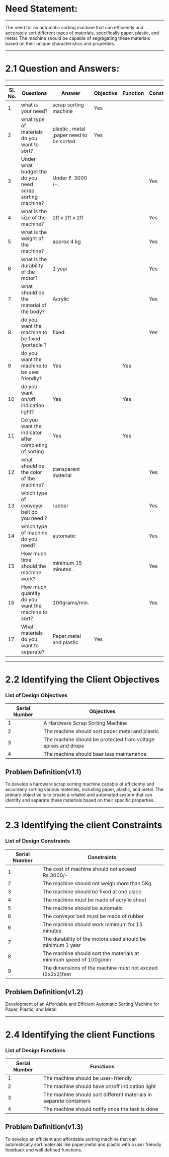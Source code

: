  #  **Need Statement:**

***

The need for an automatic sorting machine that can efficiently and accurately sort different types of materials, specifically paper, plastic, and metal. The machine should be capable of segregating these materials based on their unique characteristics and properties.

***
# 2.1 Question and Answers:

***

|**Sl. No.**|**Questions**|**Answer**|**Objective**|**Function**|**Constraint**|
|-----------|-------------|----------|-------------|------------|--------------|
|1|what is your need?|scrap sorting machine |Yes|
|2|what type of materials do you want to sort?|plastic , metal ,paper need to be sorted |Yes|
|3|Under what budget the do you need scrap sorting machine?|Under ₹. 3000 /-.|| |Yes|
|4|what is the size of the machine?|2ft x 2ft x 2ft|| |Yes|
|5|what is the weight of the machine?| approx 4 kg || |Yes|
|6|what is the durability of the motor?|1 year || |Yes|
|7|what should be the material of the body?|Acrylic || |Yes|
|8|do you want the machine to be fixed /portable ?| fixed.|| |Yes|
|9|do you want the machine to be user friendly?|Yes| |Yes|
|10|do you want on/off indication light?|Yes | |Yes |
|11|Do you want the indicator after completing of sorting |Yes| |Yes|
|12|what should be the color of the machine?|transparent material || |Yes|
|13|which type of conveyer belt do you need ? |rubber || |Yes|
|14|which type of machine do you need?|automatic|| |Yes|
|15|How much time should the machine work?| minimum 15 minutes .|| |Yes |
|16|How much quantity do you want the machine to sort? |100grams/min.|| |Yes|
|17|What materials do you want to separate?|Paper,metal and plastic|Yes
***

# 2.2 Identifying the Client Objectives


###    List of Design Objectives                



|**Serial Number**|**Objectives**        |
|-----------------|-------------------------------------------------------------|
|1                |A Hardware Scrap Sorting Machine                             |
|2                |The machine should sort paper,metal and plastic              |
|3                |The machine should be protected from voltage spikes and drops|
|4                |The machine should bear less maintenance|


## Problem Definition(v1.1)


 To develop a hardware scrap sorting machine capable of efficiently and accurately sorting various materials, including paper, plastic, and metal. The primary objective is to create a reliable and automated system that can identify and separate these materials based on their specific properties.

***
# 2.3 Identifying the client Constraints
###    List of Design Constraints               



|**Serial Number**|**Constraints**        |
|-----------------|-------------------------------------------------------------|
|1                |The cost of machine should not exceed Rs.3000/-                         |
|2                |The machine should not weigh more than 5Kg          |
|3                |The machine should be fixed at one place|
|4                |The machine must be made of acrylic sheet|
|5                |The machine should be automatic|
|6                |The conveyor belt must be made of rubber|
|6                |The machine should work minimum for 15 minutes|
|7                |The durability of the motors used should be minimum 1 year|  
|8                |The machine should sort the materials at minimum speed of 100g/min |
|9                |The dimensions of the machine must not exceed (2x2x2)feet|



## Problem Definition(v1.2)

Development of an Affordable and Efficient Automatic Sorting Machine for Paper, Plastic, and Metal

***
# 2.4 Identifying the client Functions
###    List of Design Functions               



|**Serial Number**|**Functions**        |
|-----------------|-------------------------------------------------------------|
|1                |The machine should be user-friendly                   |
|2                |The machine should have on/off indication light  |
|3                |The machine should sort different materials in separate containers|
|4                |The machine should notify once the task is done|


## Problem Definition(v1.3)

To develop an efficient and affordable sorting machine that can automatically sort materials like paper,metal and plastic with a user friendly feedback and well defined functions.
